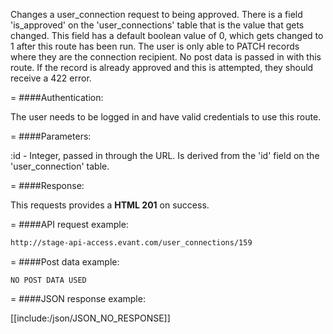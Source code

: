 <!-- --- title: PUT /user_connections/:id -->

Changes a user_connection request to being approved. There is a field 'is_approved' on the 'user_connections' table that is the value that gets changed. This field has a default boolean value of 0, which gets changed to 1 after this route has been run. The user is only able to PATCH records where they are the connection recipient. No post data is passed in with this route. If the record is already approved and this is attempted, they should receive a 422 error.

=
####Authentication:

The user needs to be logged in and have valid credentials to use this route.

=
####Parameters:

:id - Integer, passed in through the URL. Is derived from the 'id' field on the 'user_connection' table.

=
####Response:

This requests provides a <strong>HTML 201</strong> on success.

=
####API request example:
```html
http://stage-api-access.evant.com/user_connections/159
```

=
####Post data example:
```
NO POST DATA USED
```

=
####JSON response example:

[[include:/json/JSON_NO_RESPONSE]]